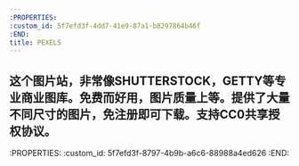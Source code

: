 ```yaml
---
:PROPERTIES:
:custom_id: 5f7efd3f-4dd7-41e9-87a1-b8297864b46f
:END:
title: PEXELS  
---
```

## 这个图片站，非常像SHUTTERSTOCK，GETTY等专业商业图库。免费而好用，图片质量上等。提供了大量不同尺寸的图片，免注册即可下载。支持CC0共享授权协议。
:PROPERTIES:
:custom_id: 5f7efd3f-8797-4b9b-a6c6-88988a4ed626
:END:
